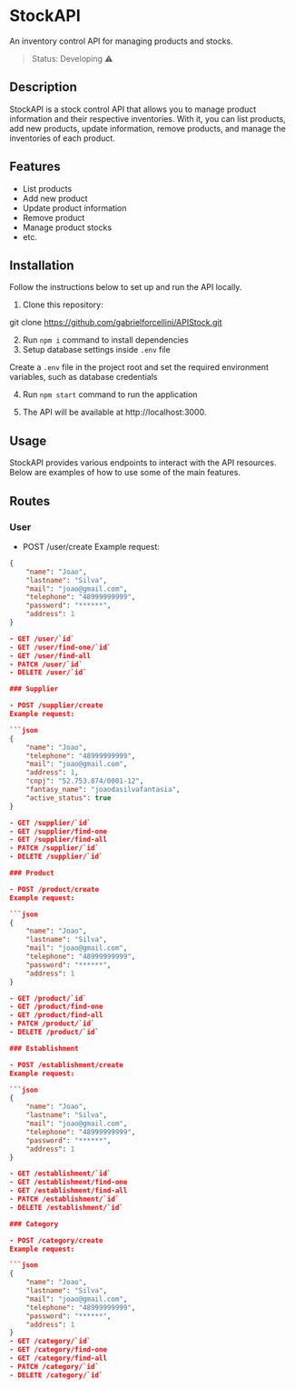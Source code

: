 # StockAPI

An inventory control API for managing products and stocks.

> Status: Developing ⚠️

## Description

StockAPI is a stock control API that allows you to manage product information and their respective inventories. With it, you can list products, add new products, update information, remove products, and manage the inventories of each product.

## Features

- List products
- Add new product
- Update product information
- Remove product
- Manage product stocks
- etc.

## Installation

Follow the instructions below to set up and run the API locally.

1. Clone this repository:

git clone https://github.com/gabrielforcellini/APIStock.git

2. Run `npm i` command to install dependencies
3. Setup database settings inside `.env` file

Create a `.env` file in the project root and set the required environment variables, such as database credentials

4. Run `npm start` command to run the application

4. The API will be available at http://localhost:3000.

## Usage

StockAPI provides various endpoints to interact with the API resources. Below are examples of how to use some of the main features.

## Routes

### User

- POST /user/create
Example request:

```json
{
    "name": "Joao",
    "lastname": "Silva",
    "mail": "joao@gmail.com",
    "telephone": "48999999999",
    "password": "******",
    "address": 1
}

- GET /user/`id`
- GET /user/find-one/`id`
- GET /user/find-all
- PATCH /user/`id`
- DELETE /user/`id`

### Supplier

- POST /supplier/create
Example request:

```json
{
    "name": "Joao",
    "telephone": "48999999999",
    "mail": "joao@gmail.com",
    "address": 1,
    "cnpj": "52.753.874/0001-12",
    "fantasy_name": "joaodasilvafantasia",
    "active_status": true
}

- GET /supplier/`id`
- GET /supplier/find-one
- GET /supplier/find-all
- PATCH /supplier/`id`
- DELETE /supplier/`id`

### Product

- POST /product/create
Example request:

```json
{
    "name": "Joao",
    "lastname": "Silva",
    "mail": "joao@gmail.com",
    "telephone": "48999999999",
    "password": "******",
    "address": 1
}

- GET /product/`id`
- GET /product/find-one
- GET /product/find-all
- PATCH /product/`id`
- DELETE /product/`id`

### Establishment

- POST /establishment/create
Example request:

```json
{
    "name": "Joao",
    "lastname": "Silva",
    "mail": "joao@gmail.com",
    "telephone": "48999999999",
    "password": "******",
    "address": 1
}

- GET /establishment/`id`
- GET /establishment/find-one
- GET /establishment/find-all
- PATCH /establishment/`id`
- DELETE /establishment/`id`

### Category

- POST /category/create
Example request:

```json
{
    "name": "Joao",
    "lastname": "Silva",
    "mail": "joao@gmail.com",
    "telephone": "48999999999",
    "password": "******",
    "address": 1
}
- GET /category/`id`
- GET /category/find-one
- GET /category/find-all
- PATCH /category/`id`
- DELETE /category/`id`
